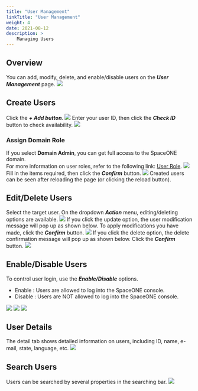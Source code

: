 ```yaml
---
title: "User Management"
linkTitle: "User Management"
weight: 4
date: 2021-08-12
description: >
    Managing Users
---
```


## Overview
You can add, modify, delete, and enable/disable users on the _**User Management**_ page.
![](/docs/guides/my_account/user_management_img/user_management_img_01.png)

## Create Users
Click the _**+ Add button**_. 
![](/docs/guides/my_account/user_management_img/user_management_img_02.png)
Enter your user ID, then click the _**Check ID**_ button to check availability.
![](/docs/guides/my_account/user_management_img/user_management_img_03.png)

### Assign Domain Role
If you select **Domain Admin**, you can get full access to the SpaceONE domain.<br>
For more information on user roles, refer to the following link: [User Role](/docs/guides/user/user/).
![](/docs/guides/my_account/user_management_img/user_management_img_04.png)
Fill in the items required, then click the _**Confirm**_ button.
![](/docs/guides/my_account/user_management_img/user_management_img_05.png)
Created users can be seen after reloading the page \(or clicking the reload button\).

## Edit/Delete Users
Select the target user. On the dropdown _**Action**_ menu, editing/deleting options are available.
![](/docs/guides/my_account/user_management_img/user_management_img_06.png)
If you click the update option, the user modification message will pop up as shown below. To apply modifications you have made, click the _**Confirm**_ button.
![](/docs/guides/my_account/user_management_img/user_management_img_07.png)
If you click the delete option, the delete confirmation message will pop up as shown below. Click the _**Confirm**_ button.
![](/docs/guides/my_account/user_management_img/user_management_img_08.png)

## Enable/Disable Users
To control user login, use the _**Enable/Disable**_ options.

* Enable : Users are allowed to log into the SpaceONE console.
* Disable : Users are NOT allowed to log into the SpaceONE console. 

![](/docs/guides/my_account/user_management_img/user_management_img_09.png)
![](/docs/guides/my_account/user_management_img/user_management_img_10.png)
![](/docs/guides/my_account/user_management_img/user_management_img_11.png)

## User Details
The detail tab shows detailed information on users, including ID, name, e-mail, state, language, etc.
![](/docs/guides/my_account/user_management_img/user_management_img_12.png)

## Search Users
Users can be searched by several properties in the searching bar.
![](/docs/guides/my_account/user_management_img/user_management_img_13.png)




